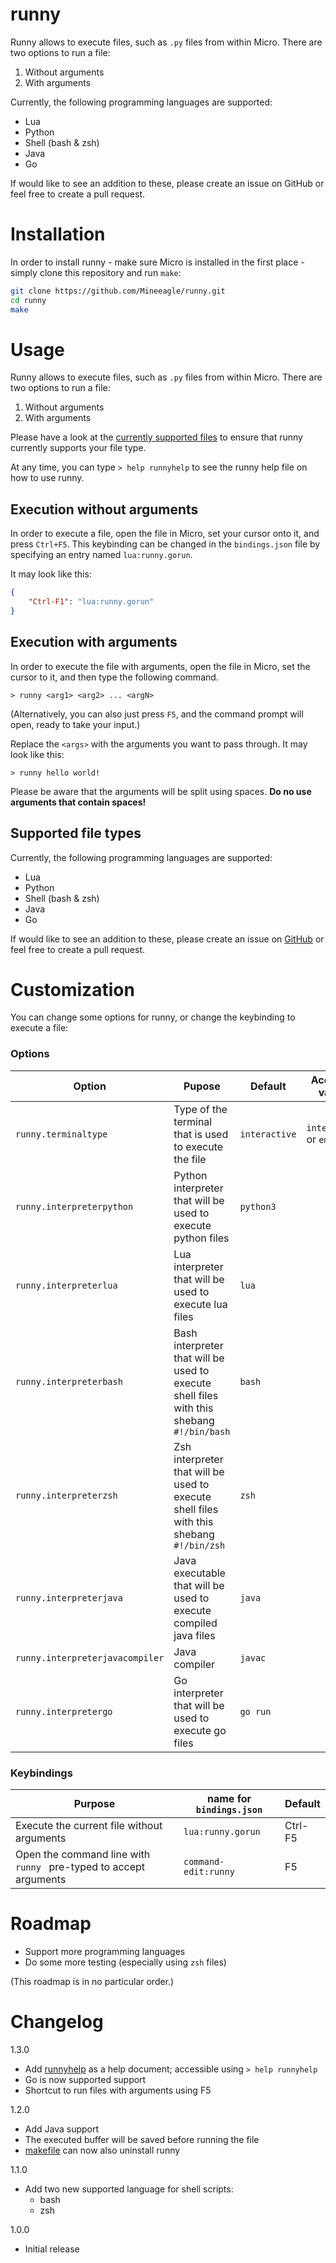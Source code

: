 # runny
Runny allows to execute files, such as `.py` files from within Micro. There are two options to run a file:

1. Without arguments
2. With arguments

Currently, the following programming languages are supported:

- Lua
- Python
- Shell (bash & zsh)
- Java
- Go

If would like to see an addition to these, please create an issue on GitHub or feel free to create a pull request.

# Installation

In order to install runny - make sure Micro is installed in the first place - simply clone this repository and run `make`:

```bash
git clone https://github.com/Mineeagle/runny.git
cd runny
make
```

# Usage

Runny allows to execute files, such as `.py` files from within Micro. There are two options to run a file:
1. Without arguments
2. With arguments

Please have a look at the [currently supported files](#supported-file-types) to ensure that runny currently supports your file type.

At any time, you can type `> help runnyhelp` to see the runny help file on how to use runny.

## Execution without arguments

In order to execute a file, open the file in Micro, set your cursor onto it, and press `Ctrl+F5`. This keybinding can be changed in the `bindings.json` file by specifying an entry named `lua:runny.gorun`.

It may look like this:

```json
{
    "Ctrl-F1": "lua:runny.gorun"
}
```

## Execution with arguments

In order to execute the file with arguments, open the file in Micro, set the cursor to it, and then type the following command.

```
> runny <arg1> <arg2> ... <argN>
```

(Alternatively, you can also just press `F5`, and the command prompt will open, ready to take your input.)

Replace the `<args>` with the arguments you want to pass through. It may look like this:

```
> runny hello world!
```

Please be aware that the arguments will be split using spaces. **Do no use arguments that contain spaces!**

## Supported file types

Currently, the following programming languages are supported:

- Lua
- Python
- Shell (bash & zsh)
- Java
- Go

If would like to see an addition to these, please create an issue on [GitHub](https://github.com/Mineeagle/runny) or feel free to create a pull request.

# Customization

You can change some options for runny, or change the keybinding to execute a file:

### Options

| Option                          | Pupose                                                                                    | Default       | Accepted values             |
|---------------------------------|-------------------------------------------------------------------------------------------|---------------|-----------------------------|
| `runny.terminaltype`            | Type of the terminal that is used to execute the file                                     | `interactive` | `interactive` or `emulator` |
| `runny.interpreterpython`       | Python interpreter that will be used to execute python files                              | `python3`     |                             |
| `runny.interpreterlua`          | Lua interpreter that will be used to execute lua files                                    | `lua`         |                             |
| `runny.interpreterbash`         | Bash interpreter that will be used to execute shell files with this shebang `#!/bin/bash` | `bash`        |                             |
| `runny.interpreterzsh`          | Zsh interpreter that will be used to execute shell files with this shebang `#!/bin/zsh`   | `zsh`         |                             |
| `runny.interpreterjava`         | Java executable that will be used to execute compiled java files                          | `java`        |                             |
| `runny.interpreterjavacompiler` | Java compiler                                                                             | `javac`       |                             |
| `runny.interpretergo`           | Go interpreter that will be used to execute go files                                      | `go run`      |                             |

### Keybindings

| Purpose                                                           | name for `bindings.json` | Default |
|-------------------------------------------------------------------|--------------------------|---------|
| Execute the current file without arguments                        | `lua:runny.gorun`        | Ctrl-F5 |
| Open the command line with `runny ` pre-typed to accept arguments | `command-edit:runny`     | F5      |

# Roadmap

- Support more programming languages
- Do some more testing (especially using `zsh` files)

(This roadmap is in no particular order.)

# Changelog

1.3.0
- Add [runnyhelp](./help/runnyhelp.md) as a help document; accessible using `> help runnyhelp`
- Go is now supported support
- Shortcut to run files with arguments using F5

1.2.0
- Add Java support
- The executed buffer will be saved before running the file
- [makefile](./makefile) can now also uninstall runny

1.1.0
- Add two new supported language for shell scripts:
    - bash
    - zsh

1.0.0
- Initial release

